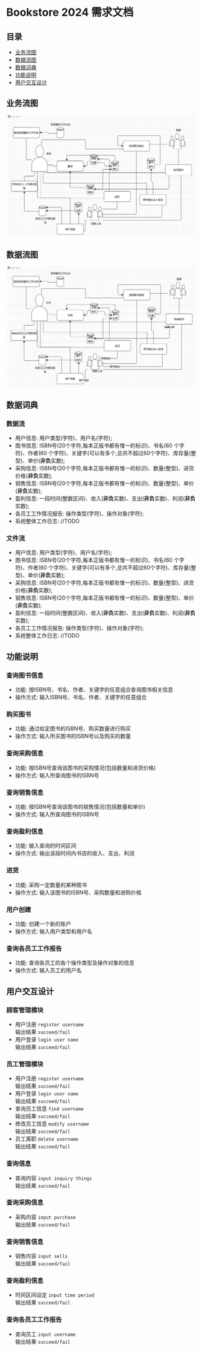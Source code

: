 # Bookstore 2024 需求文档

## 目录
* [业务流图](#业务流图)
* [数据流图](#数据流图)
* [数据词典](#数据词典)
* [功能说明](#功能说明)
* [用户交互设计](#用户交互设计)

## 业务流图

![业务流图.png](业务流图.png)
## 数据流图

![数据流图.png](数据流图.png)
## 数据词典
### 数据流
- 用户信息: 用户类型(字符)、用户名(字符);
- 图书信息: ISBN号(20个字符,每本正版书都有惟一的标识)、书名(60 个字符)、作者(60 个字符)、关键字(可以有多个,总共不超过60个字符)、库存量(整型)、单价(**非负**实数);
- 采购信息: ISBN号(20个字符,每本正版书都有惟一的标识)、数量(整型)、进货价格(**非负**实数);
- 销售信息: ISBN号(20个字符,每本正版书都有惟一的标识)、数量(整型)、单价(**非负**实数);
- 盈利信息: 一段时间(整数区间)、收入(**非负**实数)、支出(**非负**实数)、利润(**非负**实数);
- 各员工工作情况报告: 操作类型(字符)、操作对象(字符);
- 系统整体工作日志: //TODO
### 文件流
- 用户信息: 用户类型(字符)、用户名(字符);
- 图书信息: ISBN号(20个字符,每本正版书都有惟一的标识)、书名(60 个字符)、作者(60 个字符)、关键字(可以有多个,总共不超过60个字符)、库存量(整型)、单价(**非负**实数);
- 采购信息: ISBN号(20个字符,每本正版书都有惟一的标识)、数量(整型)、进货价格(**非负**实数);
- 销售信息: ISBN号(20个字符,每本正版书都有惟一的标识)、数量(整型)、单价(**非负**实数);
- 盈利信息: 一段时间(整数区间)、收入(**非负**实数)、支出(**非负**实数)、利润(**非负**实数);
- 各员工工作情况报告: 操作类型(字符)、操作对象(字符);
- 系统整体工作日志: //TODO
## 功能说明
### 查询图书信息
- 功能: 按ISBN号、书名、作者、关键字的任意组合查询图书相关信息
- 操作方式: 输入ISBN号、书名、作者、关键字的任意组合
### 购买图书
- 功能: 通过给定图书的ISBN号、购买数量进行购买
- 操作方式: 输入所买图书的ISBN号以及购买的数量
### 查询采购信息
- 功能: 按ISBN号查询该图书的采购情况(包括数量和进货价格)
- 操作方式: 输入所查询图书的ISBN号
### 查询销售信息
- 功能: 按ISBN号查询该图书的销售情况(包括数量和单价)
- 操作方式: 输入所查询图书的ISBN号
### 查询盈利信息
- 功能: 输入查询的时间区间
- 操作方式: 输出该段时间内书店的收入、支出、利润
### 进货
- 功能: 采购一定数量的某种图书
- 操作方式: 输入该图书的ISBN号、采购数量和进购价格
### 用户创建
- 功能: 创建一个新的账户
- 操作方式: 输入用户类型和用户名
### 查询各员工工作报告
- 功能: 查询各员工的各个操作类型及操作对象的信息
- 操作方式: 输入员工的用户名
## 用户交互设计
### 顾客管理模块
- 用户注册 `register username`\
输出结果 `succeed/fail`
- 用户登录 `login user name`\
输出结果 `succeed/fail`
### 员工管理模块
- 用户注册 `register username`\
  输出结果 `succeed/fail`
- 用户登录 `login user name`\
  输出结果 `succeed/fail`
- 查询员工信息 `find username`\
  输出结果 `succeed/fail`
- 修改员工信息 `modify username`\
  输出结果 `succeed/fail`
- 员工离职 `delete username`\
  输出结果 `succeed/fail`
### 查询信息
- 查询内容 `input inquiry things`\
  输出结果 `succeed/fail`
### 查询采购信息
- 采购内容 `input purchase`\
  输出结果 `succeed/fail`
### 查询销售信息
- 销售内容 `input sells`\
  输出结果 `succeed/fail`
### 查询盈利信息
- 时间区间设定 `input time period`\
  输出结果 `succeed/fail`
### 查询各员工工作报告
- 查询员工 `input username`\
  输出结果 `succeed/fail`
